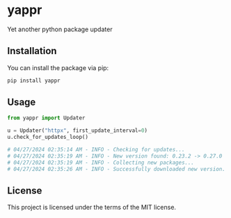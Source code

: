 # yappr

Yet another python package updater

## Installation

You can install the package via pip:

```bash
pip install yappr
```

## Usage

```python
from yappr import Updater

u = Updater("httpx", first_update_interval=0)
u.check_for_updates_loop()

# 04/27/2024 02:35:14 AM - INFO - Checking for updates...
# 04/27/2024 02:35:19 AM - INFO - New version found: 0.23.2 -> 0.27.0
# 04/27/2024 02:35:19 AM - INFO - Collecting new packages...
# 04/27/2024 02:35:26 AM - INFO - Successfully downloaded new version.
```

## License

This project is licensed under the terms of the MIT license.
